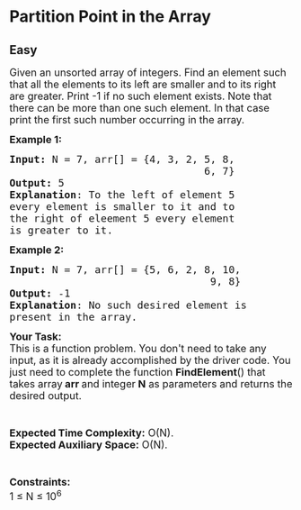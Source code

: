 # Partition Point in the Array
## Easy
<div class="problem-statement">
                <p></p><p><span style="font-size:18px">Given an unsorted array of integers. Find an element such that all the elements to its left are smaller and to its right are greater. Print -1 if no such element exists. Note that there can be more than one such element. In that case print the first such number occurring in the array.</span></p>

<p><span style="font-size:18px"><strong>Example 1:</strong></span></p>

<pre><span style="font-size:18px"><strong>Input: </strong>N = 7, arr[] = {4, 3, 2, 5, 8,  
                                6, 7} 
<strong>Output:</strong> 5
<strong>Explanation</strong>: To the left of element 5 
every element is smaller to it and to 
the right of eleement 5 every element 
is greater to it.  </span></pre>

<p><span style="font-size:18px"><strong>Example 2:</strong></span></p>

<pre><span style="font-size:18px"><strong>Input: </strong>N = 7, arr[] = {5, 6, 2, 8, 10, 
                                 9, 8} 
<strong>Output:</strong> -1
<strong>Explanation</strong>: No such desired element is 
present in the array.
</span></pre>

<p><span style="font-size:18px"><strong>Your Task:</strong><br>
This is a function problem. You don't need to take any input, as it is already accomplished by the driver code. You just need to complete the function <strong>FindElement</strong>() that takes array<strong> arr </strong>and integer<strong> N</strong>&nbsp;as parameters and returns the desired output.</span></p>

<p>&nbsp;</p>

<p><span style="font-size:18px"><strong>Expected Time Complexity:</strong> O(N).<br>
<strong>Expected Auxiliary Space:</strong> O(N).</span></p>

<p>&nbsp;</p>

<p><span style="font-size:18px"><strong>Constraints:</strong><br>
1 ≤ N ≤ 10<sup>6</sup></span></p>

<p>&nbsp;</p>
 <p></p>
            </div>